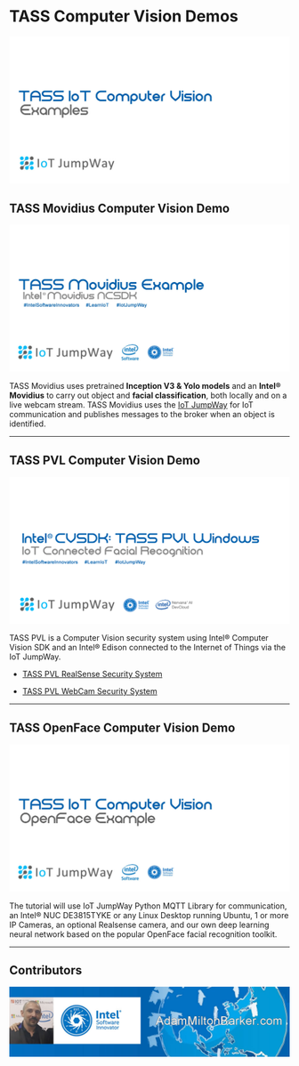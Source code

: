 # TASS Computer Vision Demos

![TASS Computer Vision Demo Docs](images/tass.jpg)

## TASS Movidius Computer Vision Demo

[![TASS Movidius Computer Vision Demo](TASS-Movidius/images/tass-movidius.jpg)](https://github.com/SSG-DRD-IOT/demo-tass/tree/master/TASS-Movidius)

TASS Movidius uses pretrained **Inception V3 & Yolo models** and an **Intel® Movidius** to carry out object and **facial classification**, both locally and on a live webcam stream. TASS Movidius uses the [IoT JumpWay](https://iot.techbubbletechnologies.com "IoT JumpWay") for IoT communication and publishes messages to the broker when an object is identified.

---

## TASS PVL Computer Vision Demo

[![TASS PVL Computer Vision Demo](TASS-PVL/Windows/images/Intel-Computer-Vision-Windows.png)](https://github.com/SSG-DRD-IOT/demo-tass/tree/master/TASS-PVL/)

TASS PVL is a Computer Vision security system using Intel® Computer Vision SDK and an Intel® Edison connected to the Internet of Things via the IoT JumpWay.

- [TASS PVL RealSense Security System](https://github.com/SSG-DRD-IOT/demo-tass/tree/master/TASS-PVL/Windows/Realsense/ConsoleApp "TASS PVL RealSense Security System")

- [TASS PVL WebCam Security System](https://github.com/SSG-DRD-IOT/demo-tass/tree/master/TASS-PVL/Windows/Webcam/ConsoleApp "TASS PVL WebCam Security System")

---

## TASS OpenFace Computer Vision Demo

[![TASS OpenFace Computer Vision Demo](images/tass-openface.jpg)](https://github.com/SSG-DRD-IOT/demo-tass/tree/master/TASS-OpenFace)

The tutorial will use  IoT JumpWay Python MQTT Library for communication, an Intel® NUC DE3815TYKE or any Linux Desktop running Ubuntu, 1 or more IP Cameras, an optional Realsense camera, and our own deep learning neural network based on the popular OpenFace facial recognition toolkit.

---

## Contributors

[![Adam Milton-Barker, Intel® Software Innovator](images/Intel-Software-Innovator.jpg)](https://github.com/AdamMiltonBarker)
